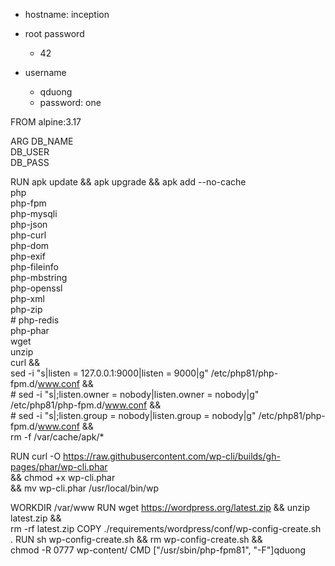 - hostname: inception

- root password
  - 42

- username
  - qduong
  - password: one

FROM alpine:3.17

ARG DB_NAME \
    DB_USER \
    DB_PASS

RUN apk update && apk upgrade && apk add --no-cache \
    php \
	php-fpm \
	php-mysqli \
	php-json \
	php-curl \
	php-dom \
	php-exif \
	php-fileinfo \
	php-mbstring \
	php-openssl \
	php-xml \
	php-zip \
    # php-redis \
    php-phar \
    wget \
    unzip \
    curl && \
	sed -i "s|listen = 127.0.0.1:9000|listen = 9000|g" /etc/php81/php-fpm.d/www.conf && \
    # sed -i "s|;listen.owner = nobody|listen.owner = nobody|g" /etc/php81/php-fpm.d/www.conf && \
    # sed -i "s|;listen.group = nobody|listen.group = nobody|g" /etc/php81/php-fpm.d/www.conf && \
    rm -f /var/cache/apk/*

RUN curl -O https://raw.githubusercontent.com/wp-cli/builds/gh-pages/phar/wp-cli.phar \
  && chmod +x wp-cli.phar \
  && mv wp-cli.phar /usr/local/bin/wp

WORKDIR /var/www
RUN wget https://wordpress.org/latest.zip && unzip latest.zip && \
    rm -rf latest.zip
COPY ./requirements/wordpress/conf/wp-config-create.sh .
RUN sh wp-config-create.sh && rm wp-config-create.sh && \
    chmod -R 0777 wp-content/
CMD ["/usr/sbin/php-fpm81", "-F"]qduong
